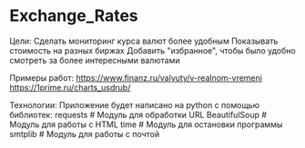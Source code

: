 # Exchange_Rates

Цели:
Сделать мониторинг курса валют более удобным
Показывать стоимость на разных биржах
Добавить "избранное", чтобы было удобно смотреть за более интересными валютами

Примеры работ:
https://www.finanz.ru/valyuty/v-realnom-vremeni
https://1prime.ru/charts_usdrub/

Технологии:
Приложение будет написано на python с помощью библиотек:
  requests # Модуль для обработки URL
  BeautifulSoup # Модуль для работы с HTML
  time # Модуль для остановки программы
  smtplib # Модуль для работы с почтой

